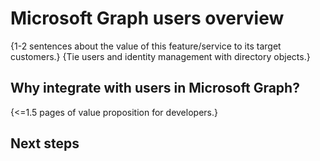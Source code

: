 # Microsoft Graph users overview

{1-2 sentences about the value of this feature/service to its target customers.} 
{Tie users and identity management with directory objects.}

## Why integrate with users in Microsoft Graph?

{<=1.5 pages of value proposition for developers.}

## Next steps